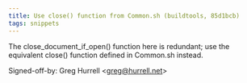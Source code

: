 ```yaml
---
title: Use close() function from Common.sh (buildtools, 85d1bcb)
tags: snippets
---
```


The close_document_if_open() function here is redundant; use the equivalent close() function defined in Common.sh instead.

Signed-off-by: Greg Hurrell &lt;greg@hurrell.net&gt;
